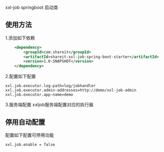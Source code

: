 xxl-job springboot 启动类

## 使用方法

1.添加如下依赖
```xml
    <dependency>
        <groupId>com.shareit</groupId>
        <artifactId>shareit-xxl-job-spring-boot-starter</artifactId>
        <version>1.0-SNAPSHOT</version>
    </dependency>
```


2.配置如下配置
```properties
xxl.job.executor.log-path=log/jobhandler
xxl.job.executor.admin-addresses=http://demo/xxl-job-admin
xxl.job.executor.app-name=demo
```

3.服务端配置
xxljob服务端配置对应的执行器


## 停用自动配置

配置如下配置可停用功能
```properties
xxl.job.enable = false
```






